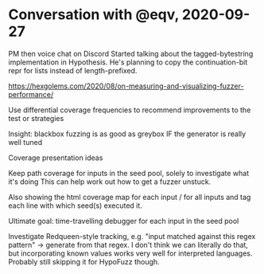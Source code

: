 # Conversation with @eqv, 2020-09-27

PM then voice chat on Discord
Started talking about the tagged-bytestring implementation in Hypothesis.
He's planning to copy the continuation-bit repr for lists instead of length-prefixed.


https://hexgolems.com/2020/08/on-measuring-and-visualizing-fuzzer-performance/

Use differential coverage frequencies to recommend improvements to the test or strategies

Insight: blackbox fuzzing is as good as greybox IF the generator is really well tuned


Coverage presentation ideas

Keep path coverage for inputs in the seed pool, solely to investigate what it's doing
This can help work out how to get a fuzzer unstuck.

Also showing the html coverage map for each input / for all inputs and tag each line
with which seed(s) executed it.

Ultimate goal: time-travelling debugger for each input in the seed pool


Investigate Redqueen-style tracking, e.g. "input matched against this regex pattern"
-> generate from that regex.  I don't think we can literally do that, but incorporating
known values works very well for interpreted languages.  Probably still skipping it
for HypoFuzz though.
